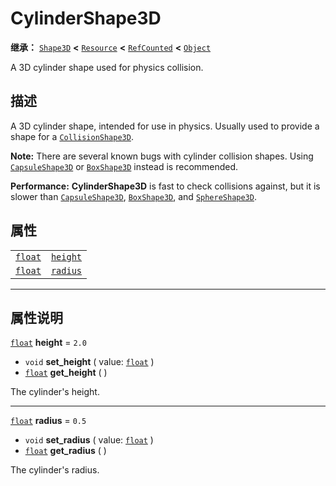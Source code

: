 <!-- ⚠ 请勿编辑本文件 ⚠ -->
<!-- 本文档使用脚本从 WeDot 引擎源码仓库生成。 -->
<!-- 生成脚本：https://github.com/WeDot-Engine/WeDot/tree/4.3/doc/tools/make_md.py； -->
<!-- 原文件：https://github.com/WeDot-Engine/WeDot/tree/4.3/doc/classes/CylinderShape3D.xml。 -->

<div id="_class_cylindershape3d"></div>

# CylinderShape3D

**继承：** [`Shape3D`](class_shape3d.md) **<** [`Resource`](class_resource.md) **<** [`RefCounted`](class_refcounted.md) **<** [`Object`](class_object.md)

A 3D cylinder shape used for physics collision.

## 描述

A 3D cylinder shape, intended for use in physics. Usually used to provide a shape for a [`CollisionShape3D`](class_collisionshape3d.md).

 **Note:** There are several known bugs with cylinder collision shapes. Using [`CapsuleShape3D`](class_capsuleshape3d.md) or [`BoxShape3D`](class_boxshape3d.md) instead is recommended.

 **Performance:** **CylinderShape3D** is fast to check collisions against, but it is slower than [`CapsuleShape3D`](class_capsuleshape3d.md), [`BoxShape3D`](class_boxshape3d.md), and [`SphereShape3D`](class_sphereshape3d.md).

## 属性

|||
|:-:|:--|
| [`float`](class_float.md) | [`height`](#class_cylindershape3d_property_height) | ``2.0`` |
| [`float`](class_float.md) | [`radius`](#class_cylindershape3d_property_radius) | ``0.5`` |

<!-- rst-class:: classref-section-separator -->

---

## 属性说明

<div id="_class_cylindershape3d_property_height"></div>

[`float`](class_float.md) **height** = ``2.0`` <div id="class_cylindershape3d_property_height"></div>

- `void` **set_height** ( value: [`float`](class_float.md) )
- [`float`](class_float.md) **get_height** ( )

The cylinder's height.

<!-- rst-class:: classref-item-separator -->

---

<div id="_class_cylindershape3d_property_radius"></div>

[`float`](class_float.md) **radius** = ``0.5`` <div id="class_cylindershape3d_property_radius"></div>

- `void` **set_radius** ( value: [`float`](class_float.md) )
- [`float`](class_float.md) **get_radius** ( )

The cylinder's radius.

[^virtual]: 本方法通常需要用户覆盖才能生效。
[^const]: 本方法无副作用，不会修改该实例的任何成员变量。
[^vararg]: 本方法除了能接受在此处描述的参数外，还能够继续接受任意数量的参数。
[^constructor]: 本方法用于构造某个类型。
[^static]: 调用本方法无需实例，可直接使用类名进行调用。
[^operator]: 本方法描述的是使用本类型作为左操作数的有效运算符。
[^bitfield]: 这个值是由下列位标志构成位掩码的整数。
[^void]: 无返回值。
